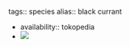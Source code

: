 tags:: species
alias:: black currant

- availability:: tokopedia
- ![](https://peach-geographical-bat-397.mypinata.cloud/ipfs/QmV4jsASBAc8yUkLimaqStZ5XXPNnjEzspCWRXVuy5mKqB)